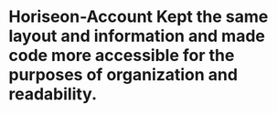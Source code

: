 # Horiseon-Account Kept the same layout and information and made code more accessible for the purposes of organization and readability.
